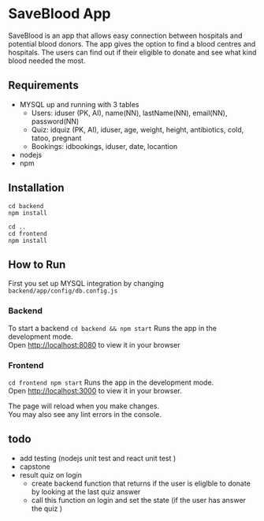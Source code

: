 # SaveBlood App

SaveBlood is an app that allows easy connection between hospitals and potential blood donors. 
The app gives the option to find a blood centres and hospitals. 
The users can find out if their eligible to donate and see what kind blood needed the most.


## Requirements
- MYSQL up and running with 3 tables 
  - Users: iduser (PK, AI), name(NN), lastName(NN), email(NN), password(NN)
  - Quiz: idquiz (PK, AI), iduser, age, weight, height, antibiotics, cold, tatoo, pregnant 
  - Bookings: idbookings, iduser, date, locantion
- nodejs
- npm 
 
## Installation
```
cd backend 
npm install

cd ..
cd frontend
npm install
```

## How to Run
First you set up MYSQL integration by changing `backend/app/config/db.config.js`


### Backend 
To start a backend 
 `cd backend && npm start`
Runs the app in the development mode.\
Open [http://localhost:8080](http://localhost:8080) to view it in your browser

### Frontend
 `cd frontend npm start`
Runs the app in the development mode.\
Open [http://localhost:3000](http://localhost:3000) to view it in your browser.



The page will reload when you make changes.\
You may also see any lint errors in the console.

## todo

- add testing (nodejs unit test and react unit test )
- capstone
- result quiz on login
    - create backend function that returns if the user is eliglble to donate by looking at the last quiz answer 
    - call this function on login and set the state (if the user has answer the quiz )




